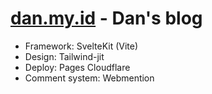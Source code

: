 # [dan.my.id](http://dan.my.id) - Dan's blog

- Framework: SvelteKit (Vite) 
- Design: Tailwind-jit
- Deploy: Pages Cloudflare
- Comment system: Webmention